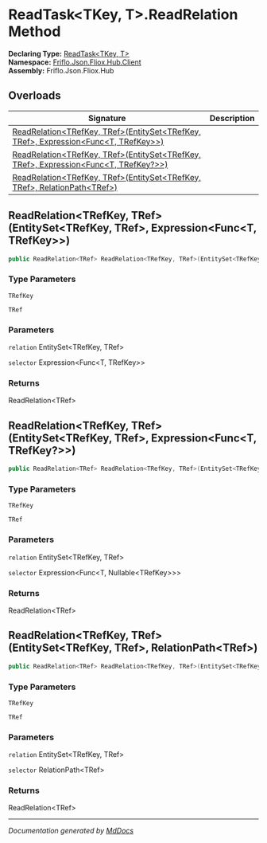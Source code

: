 ﻿<!--  
  <auto-generated>   
    The contents of this file were generated by a tool.  
    Changes to this file may be list if the file is regenerated  
  </auto-generated>   
-->

# ReadTask\<TKey, T\>.ReadRelation Method

**Declaring Type:** [ReadTask\<TKey, T\>](../index.md)  
**Namespace:** [Friflo.Json.Fliox.Hub.Client](../../index.md)  
**Assembly:** Friflo.Json.Fliox.Hub

## Overloads

| Signature                                                                                                                                                              | Description |
| ---------------------------------------------------------------------------------------------------------------------------------------------------------------------- | ----------- |
| [ReadRelation\<TRefKey, TRef\>(EntitySet\<TRefKey, TRef\>, Expression\<Func\<T, TRefKey\>\>)](#readrelationtrefkey-trefentitysettrefkey-tref-expressionfunct-trefkey)  |             |
| [ReadRelation\<TRefKey, TRef\>(EntitySet\<TRefKey, TRef\>, Expression\<Func\<T, TRefKey?\>\>)](#readrelationtrefkey-trefentitysettrefkey-tref-expressionfunct-trefkey) |             |
| [ReadRelation\<TRefKey, TRef\>(EntitySet\<TRefKey, TRef\>, RelationPath\<TRef\>)](#readrelationtrefkey-trefentitysettrefkey-tref-relationpathtref)                     |             |

## ReadRelation\<TRefKey, TRef\>(EntitySet\<TRefKey, TRef\>, Expression\<Func\<T, TRefKey\>\>)

```csharp
public ReadRelation<TRef> ReadRelation<TRefKey, TRef>(EntitySet<TRefKey, TRef> relation, Expression<Func<T, TRefKey>> selector);
```

### Type Parameters

`TRefKey`

`TRef`

### Parameters

`relation`  EntitySet\<TRefKey, TRef\>

`selector`  Expression\<Func\<T, TRefKey\>\>

### Returns

ReadRelation\<TRef\>

## ReadRelation\<TRefKey, TRef\>(EntitySet\<TRefKey, TRef\>, Expression\<Func\<T, TRefKey?\>\>)

```csharp
public ReadRelation<TRef> ReadRelation<TRefKey, TRef>(EntitySet<TRefKey, TRef> relation, Expression<Func<T, TRefKey?>> selector);
```

### Type Parameters

`TRefKey`

`TRef`

### Parameters

`relation`  EntitySet\<TRefKey, TRef\>

`selector`  Expression\<Func\<T, Nullable\<TRefKey\>\>\>

### Returns

ReadRelation\<TRef\>

## ReadRelation\<TRefKey, TRef\>(EntitySet\<TRefKey, TRef\>, RelationPath\<TRef\>)

```csharp
public ReadRelation<TRef> ReadRelation<TRefKey, TRef>(EntitySet<TRefKey, TRef> relation, RelationPath<TRef> selector);
```

### Type Parameters

`TRefKey`

`TRef`

### Parameters

`relation`  EntitySet\<TRefKey, TRef\>

`selector`  RelationPath\<TRef\>

### Returns

ReadRelation\<TRef\>

___

*Documentation generated by [MdDocs](https://github.com/ap0llo/mddocs)*
